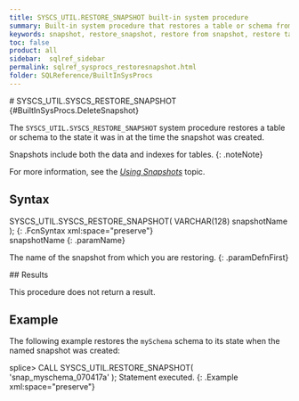 ```yaml
---
title: SYSCS_UTIL.RESTORE_SNAPSHOT built-in system procedure
summary: Built-in system procedure that restores a table or schema from a previously stored snapshot.
keywords: snapshot, restore_snapshot, restore from snapshot, restore table, restore schema
toc: false
product: all
sidebar:  sqlref_sidebar
permalink: sqlref_sysprocs_restoresnapshot.html
folder: SQLReference/BuiltInSysProcs
---
```

<section>
<div class="TopicContent" data-swiftype-index="true" markdown="1">
# SYSCS_UTIL.SYSCS_RESTORE_SNAPSHOT   {#BuiltInSysProcs.DeleteSnapshot}

The `SYSCS_UTIL.SYSCS_RESTORE_SNAPSHOT` system procedure restores a
table or schema to the state it was in at the time the snapshot was
created.

Snapshots include both the data and indexes for tables.
{: .noteNote}

For more information, see the [*Using
Snapshots*](developers_tuning_snapshots.html) topic.

## Syntax

<div class="fcnWrapperWide" markdown="1">
    SYSCS_UTIL.SYSCS_RESTORE_SNAPSHOT( VARCHAR(128) snapshotName );
{: .FcnSyntax xml:space="preserve"}

</div>
<div class="paramList" markdown="1">
snapshotName
{: .paramName}

The name of the snapshot from which you are restoring.
{: .paramDefnFirst}

</div>
## Results

This procedure does not return a result.

## Example

The following example restores the `mySchema` schema to its state when
the named snapshot was created:

<div class="preWrapperWide" markdown="1">
    splice> CALL SYSCS_UTIL.RESTORE_SNAPSHOT( 'snap_myschema_070417a' );
    Statement executed.
{: .Example xml:space="preserve"}

</div>
</div>
</section>
